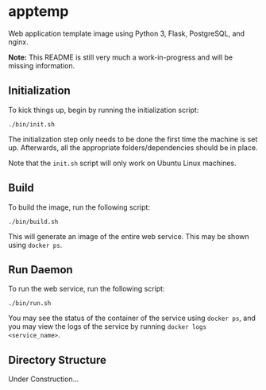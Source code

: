 # apptemp
Web application template image using Python 3, Flask, PostgreSQL, and nginx.

**Note:** This README is still very much a work-in-progress and will be missing
information.

## Initialization
To kick things up, begin by running the initialization script:

    ./bin/init.sh

The initialization step only needs to be done the first time the machine is set
up.  Afterwards, all the appropriate folders/dependencies should be in place.

Note that the `init.sh` script will only work on Ubuntu Linux machines.

## Build
To build the image, run the following script:

    ./bin/build.sh

This will generate an image of the entire web service.  This may be shown using
`docker ps`.

## Run Daemon
To run the web service, run the following script:

    ./bin/run.sh

You may see the status of the container of the service using `docker ps`, and
you may view the logs of the service by running `docker logs <service_name>`.

## Directory Structure
Under Construction...
